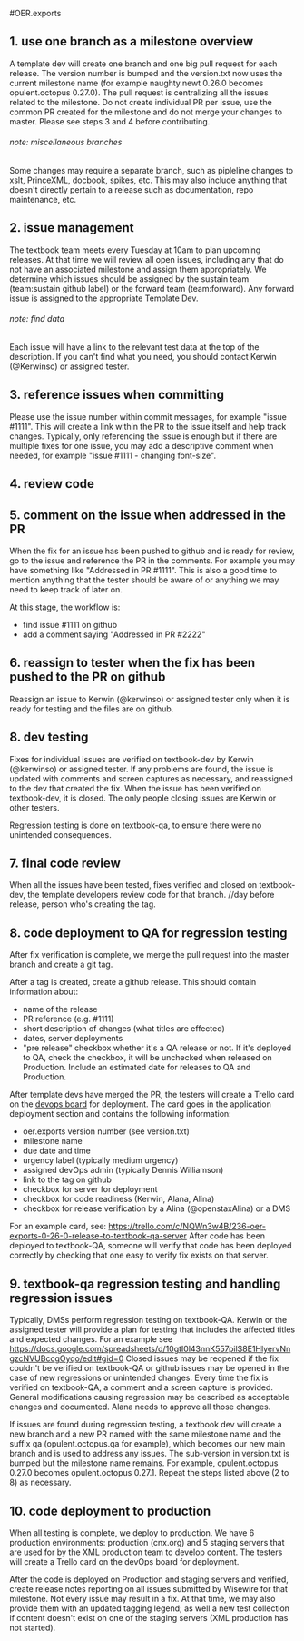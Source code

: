 #OER.exports

## 1. use one branch as a milestone overview
A template dev will create one branch and one big pull request for each release. The version number is bumped and the version.txt now uses the current milestone name (for example naughty.newt 0.26.0 becomes opulent.octopus 0.27.0). The pull request is centralizing all the issues related to the milestone. Do not create individual PR per issue, use the common PR created for the milestone and do not merge your changes to master. Please see steps 3 and 4 before contributing.

###### note: miscellaneous branches
Some changes may require a separate branch, such as pipleline changes to xslt, PrinceXML, docbook, spikes, etc. This may also include anything that doesn't directly pertain to a release such as documentation, repo maintenance, etc.

## 2. issue management
The textbook team meets every Tuesday at 10am to plan upcoming releases. At that time we will review all open issues, including any that do not have an associated milestone and assign them appropriately. We determine which issues should be assigned by the sustain team (team:sustain github label) or the forward team (team:forward). Any forward issue is assigned to the appropriate Template Dev.

###### note: find data
Each issue will have a link to the relevant test data at the top of the description. If you can't find what you need, you should contact Kerwin (@Kerwinso) or assigned tester.

## 3. reference issues when committing
Please use the issue number within commit messages, for example "issue #1111". This will create a link within the PR to the issue itself and help track changes. Typically, only referencing the issue is enough but if there are multiple fixes for one issue, you may add a descriptive comment when needed, for example "issue #1111 - changing font-size".

## 4. review code

## 5. comment on the issue when addressed in the PR
When the fix for an issue has been pushed to github and is ready for review, go to the issue and reference the PR in the comments. For example you may have something like "Addressed in PR #1111". This is also a good time to mention anything that the tester should be aware of or anything we may need to keep track of later on.

At this stage, the workflow is:
  - find issue #1111 on github
  - add a comment saying "Addressed in PR #2222"

## 6. reassign to tester when the fix has been pushed to the PR on github
Reassign an issue to Kerwin (@kerwinso) or assigned tester only when it is ready for testing and the files are on github.

## 8. dev testing
Fixes for individual issues are verified on textbook-dev by Kerwin (@kerwinso) or assigned tester. If any problems are found, the issue is updated with comments and screen captures as necessary, and reassigned to the dev that created the fix. When the issue has been verified on textbook-dev, it is closed. The only people closing issues are Kerwin or other testers.

Regression testing is done on textbook-qa, to ensure there were no unintended consequences.

## 7. final code review
When all the issues have been tested, fixes verified and closed on textbook-dev, the template developers review code for that branch. //day before release, person who's creating the tag.

## 8. code deployment to QA for regression testing
After fix verification is complete, we merge the pull request into the master branch and create a git tag.

After a tag is created, create a github release. This should contain information about:
 - name of the release
 - PR reference (e.g. #1111)
 - short description of changes (what titles are effected)
 - dates, server deployments
 - "pre release" checkbox whether it's a QA release or not. If it's deployed to QA, check the checkbox, it will be unchecked when released on Production. Include an estimated date for releases to QA and Production.

After template devs have merged the PR, the testers will create a Trello card on the [devops board](https://trello.com/b/5VGYnZS0/devops) for deployment. The card goes in the application deployment section and contains the following information:
 - oer.exports version number (see version.txt)
 - milestone name
 - due date and time
 - urgency label (typically medium urgency)
 - assigned devOps admin (typically Dennis Williamson)
 - link to the tag on github
 - checkbox for server for deployment
 - checkbox for code readiness (Kerwin, Alana, Alina)
 - checkbox for release verification by a Alina (@openstaxAlina) or a DMS

For an example card, see: https://trello.com/c/NQWn3w4B/236-oer-exports-0-26-0-release-to-textbook-qa-server
After code has been deployed to textbook-QA, someone will verify that code has been deployed correctly by checking that one easy to verify fix exists on that server.


## 9. textbook-qa regression testing and handling regression issues
Typically, DMSs perform regression testing on textbook-QA. Kerwin or the assigned tester will provide a plan for testing that includes the affected titles and expected changes. For an example see https://docs.google.com/spreadsheets/d/10gtI0l43nnK557pilS8E1HlyervNngzcNVUBccgOyqo/edit#gid=0
Closed issues may be reopened if the fix couldn't be verified on textbook-QA or github issues may be opened in the case of new regressions or unintended changes.
Every time the fix is verified on textbook-QA, a comment and a screen capture is provided. General modifications causing regression may be described as acceptable changes and documented. Alana needs to approve all those changes.

If issues are found during regression testing, a textbook dev will create a new branch and a new PR named with the same milestone name and the suffix qa (opulent.octopus.qa for example), which becomes our new main branch and is used to address any issues. The sub-version in version.txt is bumped but the milestone name remains. For example, opulent.octopus 0.27.0 becomes opulent.octopus 0.27.1. Repeat the steps listed above (2 to 8) as necessary.

## 10. code deployment to production
When all testing is complete, we deploy to production. We have 6 production environments: production (cnx.org) and 5 staging servers that are used for by the XML production team to develop content. The testers will create a Trello card on the devOps board for deployment.

After the code is deployed on Production and staging servers and verified, create release notes reporting on all issues submitted by Wisewire for that milestone. Not every issue may result in a fix. At that time, we may also provide them with an updated tagging legend; as well a new test collection if content doesn't exist on one of the staging servers (XML production has not started).
